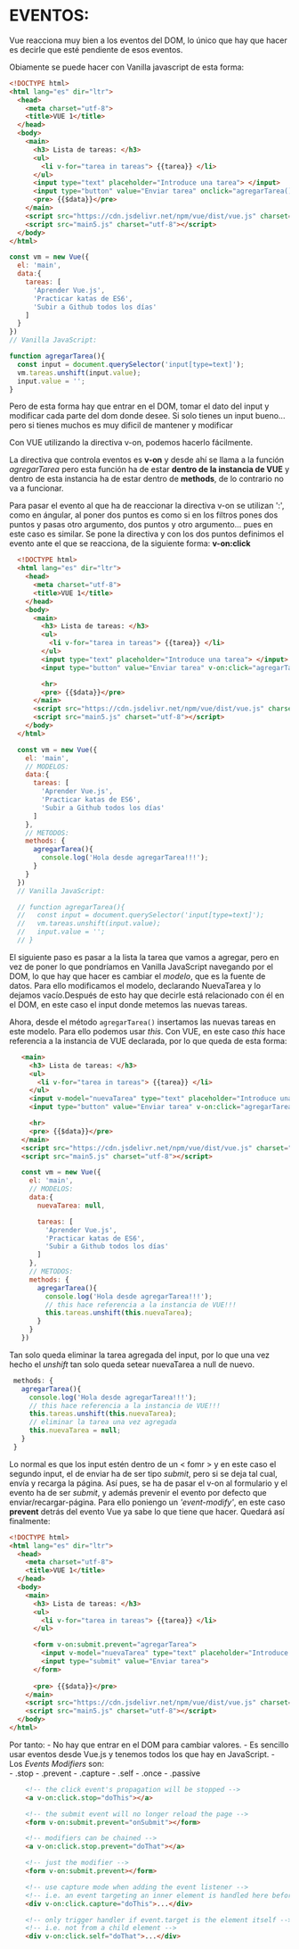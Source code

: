 # EVENTOS:
  Vue reacciona muy bien a los eventos del DOM, lo único que hay que hacer es decirle que esté pendiente de esos eventos.

  Obiamente se puede hacer con Vanilla javascript de esta forma:

  ```html
  <!DOCTYPE html>
  <html lang="es" dir="ltr">
    <head>
      <meta charset="utf-8">
      <title>VUE 1</title>
    </head>
    <body>
      <main>
        <h3> Lista de tareas: </h3>
        <ul>
          <li v-for="tarea in tareas"> {{tarea}} </li>
        </ul>
        <input type="text" placeholder="Introduce una tarea"> </input>
        <input type="button" value="Enviar tarea" onclick="agregarTarea()">
        <pre> {{$data}}</pre>
      </main>
      <script src="https://cdn.jsdelivr.net/npm/vue/dist/vue.js" charset="utf-8"></script>
      <script src="main5.js" charset="utf-8"></script>
    </body>
  </html>
  ```

  ```javascript
  const vm = new Vue({
    el: 'main',
    data:{
      tareas: [
        'Aprender Vue.js',
        'Practicar katas de ES6',
        'Subir a Github todos los días'
      ]
    }
  })
  // Vanilla JavaScript:

  function agregarTarea(){
    const input = document.querySelector('input[type=text]');
    vm.tareas.unshift(input.value);
    input.value = '';
  }
  ```
  Pero de esta forma hay que entrar en el DOM, tomar el dato del input y modificar cada parte del dom donde desee. Si solo tienes un input bueno... pero si tienes muchos es muy dificil de mantener y modificar

  Con VUE utilizando la directiva v-on, podemos hacerlo fácilmente.

  La directiva que controla eventos es **v-on** y desde ahí se llama a la función *agregarTarea* pero esta función ha de estar **dentro de la instancia de VUE** y dentro de esta instancia ha de estar dentro de **methods**, de lo contrario no va a funcionar.


  Para pasar el evento al que ha de reaccionar la directiva v-on se utilizan ':', como en ángular, al poner dos puntos es como si en los filtros pones dos puntos y pasas otro argumento, dos puntos y otro argumento... pues en este caso es similar. Se pone la directiva y con los dos puntos definimos el evento ante el que se reacciona, de la siguiente forma: **v-on:click**

```html
  <!DOCTYPE html>
  <html lang="es" dir="ltr">
    <head>
      <meta charset="utf-8">
      <title>VUE 1</title>
    </head>
    <body>
      <main>
        <h3> Lista de tareas: </h3>
        <ul>
          <li v-for="tarea in tareas"> {{tarea}} </li>
        </ul>
        <input type="text" placeholder="Introduce una tarea"> </input>
        <input type="button" value="Enviar tarea" v-on:click="agregarTarea">

        <hr>
        <pre> {{$data}}</pre>
      </main>
      <script src="https://cdn.jsdelivr.net/npm/vue/dist/vue.js" charset="utf-8"></script>
      <script src="main5.js" charset="utf-8"></script>
    </body>
  </html>
```

```javascript
  const vm = new Vue({
    el: 'main',
    // MODELOS:
    data:{
      tareas: [
        'Aprender Vue.js',
        'Practicar katas de ES6',
        'Subir a Github todos los días'
      ]
    },
    // METODOS:
    methods: {
      agregarTarea(){
        console.log('Hola desde agregarTarea!!!');
      }
    }
  })
  // Vanilla JavaScript:

  // function agregarTarea(){
  //   const input = document.querySelector('input[type=text]');
  //   vm.tareas.unshift(input.value);
  //   input.value = '';
  // }
  ```
   El siguiente paso es pasar a la lista la tarea que vamos a agregar, pero en vez de poner lo que pondríamos en Vanilla JavaScript navegando por el DOM, lo que hay que hacer es cambiar el *modelo*, que es la fuente de datos.
   Para ello modificamos el modelo, declarando NuevaTarea y lo dejamos vacío.Después de esto hay que decirle está relacionado con él en el DOM, en este caso el input donde metemos las nuevas tareas.

   Ahora, desde el método `agregarTarea()` insertamos las nuevas tareas en este modelo. Para ello podemos usar *this*. Con VUE, en este caso *this* hace referencia a la instancia de VUE declarada, por lo que queda de esta forma:

```html
   <main>
     <h3> Lista de tareas: </h3>
     <ul>
       <li v-for="tarea in tareas"> {{tarea}} </li>
     </ul>
     <input v-model="nuevaTarea" type="text" placeholder="Introduce una tarea"> </input>
     <input type="button" value="Enviar tarea" v-on:click="agregarTarea">

     <hr>
     <pre> {{$data}}</pre>
   </main>
   <script src="https://cdn.jsdelivr.net/npm/vue/dist/vue.js" charset="utf-8"></script>
   <script src="main5.js" charset="utf-8"></script>

```

```javascript
   const vm = new Vue({
     el: 'main',
     // MODELOS:
     data:{
       nuevaTarea: null,

       tareas: [
         'Aprender Vue.js',
         'Practicar katas de ES6',
         'Subir a Github todos los días'
       ]
     },
     // METODOS:
     methods: {
       agregarTarea(){
         console.log('Hola desde agregarTarea!!!');
         // this hace referencia a la instancia de VUE!!!
         this.tareas.unshift(this.nuevaTarea);
       }
     }
   })
```

   Tan solo queda eliminar la tarea agregada del input, por lo que una vez hecho el *unshift* tan solo queda setear nuevaTarea a null de nuevo.
```javascript
 methods: {
   agregarTarea(){
     console.log('Hola desde agregarTarea!!!');
     // this hace referencia a la instancia de VUE!!!
     this.tareas.unshift(this.nuevaTarea);
     // eliminar la tarea una vez agregada
     this.nuevaTarea = null;
   }
 }
```
  Lo normal es que los input estén dentro de un \< fomr \> y en este caso el segundo input, el de enviar ha de ser tipo *submit*, pero si se deja tal cual, envía y recarga la página. Así pues, se ha de pasar el v-on al formulario y el evento ha de ser *submit*, y además prevenir el evento por defecto que enviar/recargar-página. Para ello poniengo un *'event-modify'*, en este caso **prevent** detrás del evento Vue ya sabe lo que tiene que hacer. Quedará así finalmente:
```html
<!DOCTYPE html>
<html lang="es" dir="ltr">
  <head>
    <meta charset="utf-8">
    <title>VUE 1</title>
  </head>
  <body>
    <main>
      <h3> Lista de tareas: </h3>
      <ul>
        <li v-for="tarea in tareas"> {{tarea}} </li>
      </ul>

      <form v-on:submit.prevent="agregarTarea">
        <input v-model="nuevaTarea" type="text" placeholder="Introduce una tarea"> </input>
        <input type="submit" value="Enviar tarea">
      </form>
      
      <pre> {{$data}}</pre>
    </main>
    <script src="https://cdn.jsdelivr.net/npm/vue/dist/vue.js" charset="utf-8"></script>
    <script src="main5.js" charset="utf-8"></script>
  </body>
</html>
```

  Por tanto:
    - No hay que entrar en el DOM para cambiar valores.
    - Es sencillo usar eventos desde Vue.js y tenemos todos los que hay en JavaScript.
    - Los *Events Modifiers* son:    
      - .stop
      - .prevent
      - .capture
      - .self
      - .once
      - .passive
```html
    <!-- the click event's propagation will be stopped -->
    <a v-on:click.stop="doThis"></a>

    <!-- the submit event will no longer reload the page -->
    <form v-on:submit.prevent="onSubmit"></form>

    <!-- modifiers can be chained -->
    <a v-on:click.stop.prevent="doThat"></a>

    <!-- just the modifier -->
    <form v-on:submit.prevent></form>

    <!-- use capture mode when adding the event listener -->
    <!-- i.e. an event targeting an inner element is handled here before being handled by that element -->
    <div v-on:click.capture="doThis">...</div>

    <!-- only trigger handler if event.target is the element itself -->
    <!-- i.e. not from a child element -->
    <div v-on:click.self="doThat">...</div>
```
